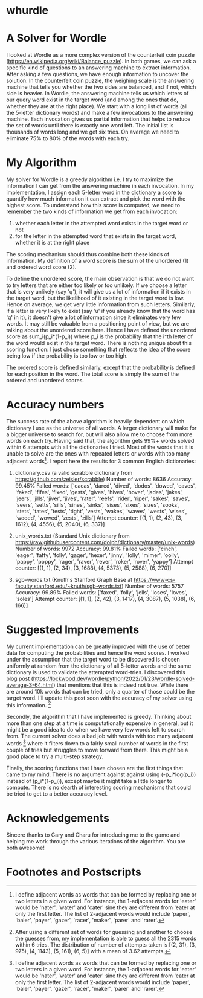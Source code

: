 # whurdle
# A Solver for Wordle

I looked at Wordle as a more complex version of the counterfeit coin puzzle (https://en.wikipedia.org/wiki/Balance_puzzle). In both games, we can ask a specific kind of questions to an answering machine to extract information. After asking a few questions, we have enough information to uncover the solution. In the counterfeit coin puzzle, the weighing scale is the answering machine that tells you whether the two sides are balanced, and if not, which side is heavier. In Wordle, the answering machine tells us which letters of our query word exist in the target word (and among the ones that do, whether they are at the right place). We start with a long list of words (all the 5-letter dictionary words) and make a few invocations to the answering machine. Each invocation gives us partial information that helps to reduce the set of words until there is exactly one word left. The initial list is thousands of words long and we get six tries. On average we need to eliminate 75% to 80% of the words with each try.

# My Algorithm

My solver for Wordle is a greedy algorithm i.e. I try to maximize the information I can get from the answering machine in each invocation. In my implementation, I assign each 5-letter word in the dictionary a score to quantify how much information it can extract and pick the word with the highest score. To understand how this score is computed, we need to remember the two kinds of information we get from each invocation:
1. whether each letter in the attempted word exists in the target word or not
2. for the letter in the attempted word that exists in the target word, whether it is at the right place

The scoring mechanism should thus combine both these kinds of information. My definition of a word score is the sum of the unordered (1) and ordered word score (2).

To define the unordered score, the main observation is that we do not want to try letters that are either too likely or too unlikely. If we choose a letter that is very unlikely (say 'q'), it will give us a lot of information if it exists in the target word, but the likelihood of it existing in the target word is low. Hence on average, we get very little information from such letters. Similarly, if a letter is very likely to exist (say 'u' if you already know that the word has 'q' in it), it doesn't give a lot of information since it eliminates very few words. It may still be valuable from a positioning point of view, but we are talking about the unordered score here. Hence I have defined the unordered score as sum_i(p_i\*(1-p_i)) where p_i is the probability that the i^th letter of the word would exist in the target word. There is nothing unique about this scoring function: I just chose something that reflects the idea of the score being low if the probability is too low or too high. 

The ordered score is defined similarly, except that the probability is defined for each position in the word. The total score is simply the sum of the ordered and unordered scores.

# Accuracy numbers

The success rate of the above algorithm is heavily dependent on which dictionary I use as the universe of all words. A larger dictionary will make for a bigger universe to search for, but will also allow me to choose from more words on each try. Having said that, the algorithm gets 99%+ words solved within 6 attempts with all the dictionaries I tried. Most of the words that it is unable to solve are the ones with repeated letters or words with too many adjacent words[^1]. I report here the results for 3 common English dictionaries:

1. dictionary.csv (a valid scrabble dictionary from https://github.com/zeisler/scrabble)
Number of words: 8636
Accuracy: 99.45%
Failed words: ['cacas', 'dared', 'dived', 'dodos', 'dowed', 'eaves', 'faked', 'fifes', 'fixed', 'gests', 'gives', 'hives', 'hover', 'jades', 'jakes', 'jeers', 'jills', 'jiver', 'jives', 'rater', 'reefs', 'rider', 'riper', 'sakes', 'saves', 'seers', 'setts', 'sills', 'sines', 'sinks', 'sises', 'sixes', 'sizes', 'sooks', 'stets', 'tates', 'tests', 'tight', 'vests', 'wakes', 'waves', 'wests', 'wises', 'wooed', 'wowed', 'zests', 'zills']
Attempt counter: [(1, 1), (2, 43), (3, 1612), (4, 4556), (5, 2040), (6, 337)]

2. unix_words.txt (Standard Unix dictionary from https://raw.githubusercontent.com/dolph/dictionary/master/unix-words)
Number of words: 9972
Accuracy: 99.81%
Failed words: ['cinch', 'eager', 'faffy', 'folly', 'gager', 'hexer', 'jinny', 'lolly', 'mimer', 'oolly', 'pappy', 'poppy', 'rager', 'raver', 'rever', 'roker', 'rover', 'yappy']
Attempt counter: [(1, 1), (2, 34), (3, 1688), (4, 5373), (5, 2588), (6, 270)]

3. sgb-words.txt (Knuth's Stanford Graph Base at https://www-cs-faculty.stanford.edu/~knuth/sgb-words.txt)
Number of words: 5757
Accuracy: 99.89%
Failed words: ['faxed', 'folly', 'jells', 'loses', 'loves', 'soles']
Attempt counter: [(1, 1), (2, 42), (3, 1417), (4, 3087), (5, 1038), (6, 166)]

# Suggested Improvements

My current implementation can be greatly improved with the use of better data for computing the probabilities and hence the word scores. I worked under the assumption that the target word to be discovered is chosen uniformly at random from the dictionary of all 5-letter words and the same dictionary is used to validate the attempted word-tries. I discovered this blog post (https://lockwood.dev/wordle/python/2022/01/23/wordle-solved-average-3-64.html) that mentions that this is indeed not true. While there are around 10k words that can be tried, only a quarter of those could be the target word. I'll update this post soon with the accuracy of my solver using this information. [^2]

Secondly, the algorithm that I have implemented is greedy. Thinking about more than one step at a time is computationally expensive in general, but it might be a good idea to do when we have very few words left to search from. The current solver does a bad job with words with too many adjacent words [^1] where it filters down to a fairly small number of words in the first couple of tries but struggles to move forward from there. This might be a good place to try a multi-step strategy.

Finally, the scoring functions that I have chosen are the first things that came to my mind. There is no argument against against using (-p_i\*log(p_i)) instead of (p_i\*(1-p_i)), except maybe it might take a little longer to compute. There is no dearth of interesting scoring mechanisms that could be tried to get to a better accuracy level.

# Acknowledgements

Sincere thanks to Gary and Charu for introducing me to the game and helping me work through the various iterations of the algorithm. You are both awesome!

# Footnotes and Postscripts

[^1]: I define adjacent words as words that can be formed by replacing one or two letters in a given word. For instance, the 1-adjacent words for 'eater' would be 'hater', 'water' and 'cater' sine they are different from 'eater at only the first letter. The list of 2-adjacent words would include 'paper', 'baler', 'payer', 'gazer', 'racer', 'maker', 'parer' and 'rarer'.

[^2]: After using a different set of words for guessing and another to choose the guesses from, my implementation is able to guess all the 2315 words within 6 tries. The distribution of number of attempts taken is [(2, 31), (3, 975), (4, 1143), (5, 161), (6, 5)] with a mean of 3.62 attempts.
